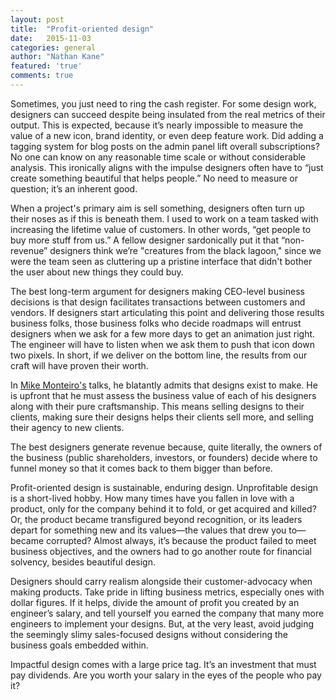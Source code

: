 ```yaml
---
layout: post
title:  "Profit-oriented design"
date:   2015-11-03
categories: general
author: "Nathan Kane"
featured: 'true'
comments: true
---
```

Sometimes, you just need to ring the cash register. For some design work, designers can succeed despite being insulated from the real metrics of their output. This is expected, because it’s nearly impossible to measure the value of a new icon, brand identity, or even deep feature work. Did adding a tagging system for blog posts on the admin panel lift overall subscriptions? No one can know on any reasonable time scale or without considerable analysis. This ironically aligns with the impulse designers often have to “just create something beautiful that helps people.” No need to measure or question; it’s an inherent good.

When a project's primary aim is sell something, designers often turn up their noses as if this is beneath them. I used to work on a team tasked with increasing the lifetime value of customers. In other words, “get people to buy more stuff from us.” A fellow designer sardonically put it that “non-revenue” designers think we’re "creatures from the black lagoon," since we were the team seen as cluttering up a pristine interface that didn't bother the user about new things they could buy.

The best long-term argument for designers making CEO-level business decisions is that design facilitates transactions between customers and vendors. If designers start articulating this point and delivering those results business folks, those business folks who decide roadmaps will entrust designers when we ask for a few more days to get an animation just right. The engineer will have to listen when we ask them to push that icon down two pixels. In short, if we deliver on the bottom line, the results from our craft will have proven their worth.

In [Mike Monteiro's](http://abookapart.com/products/design-is-a-job) talks, he blatantly admits that designs exist to make. He is upfront that he must assess the business value of each of his designers along with their pure craftsmanship. This means selling designs to their clients, making sure their designs helps their clients sell more, and selling their agency to new clients.

The best designers generate revenue because, quite literally, the owners of the business (public shareholders, investors, or founders) decide where to funnel money so that it comes back to them bigger than before.

Profit-oriented design is sustainable, enduring design. Unprofitable design is a short-lived hobby. How many times have you fallen in love with a product, only for the company behind it to fold, or get acquired and killed? Or, the product became transfigured beyond recognition, or its leaders depart for something new and its values—the values that drew you to—became corrupted? Almost always, it’s because the product failed to meet business objectives, and the owners had to go another route for financial solvency, besides beautiful design.

Designers should carry realism alongside their customer-advocacy when making products. Take pride in lifting business metrics, especially ones with dollar figures. If it helps, divide the amount of profit you created by an engineer’s salary, and tell yourself you earned the company that many more engineers to implement your designs. But, at the very least, avoid judging the seemingly slimy sales-focused designs without considering the business goals embedded within.

Impactful design comes with a large price tag. It’s an investment that must pay dividends. Are you worth your salary in the eyes of the people who pay it?
